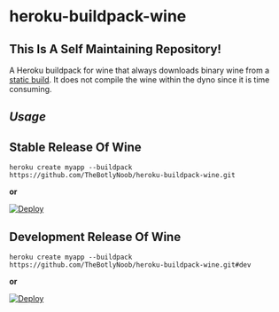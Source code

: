 # heroku-buildpack-wine

## This Is A Self Maintaining Repository!

A Heroku buildpack for wine that always downloads binary wine from a [static build](https://github.com/TheBotlyNoob/heroku-buildpack-wine/releases/latest/download/wine.tar.gz). It does not compile the wine within the dyno since it is time consuming.

## ***Usage***

## Stable Release Of Wine
```sh-session
heroku create myapp --buildpack https://github.com/TheBotlyNoob/heroku-buildpack-wine.git
```
**or**

[![Deploy](https://www.herokucdn.com/deploy/button.svg)](https://dashboard.heroku.com/new?button-url=https%3A%2F%2Fgithub.com%2FTheBotlyNoob%2Fheroku-buildpack-wine&template=https%3A%2F%2Fgithub.com%2FTheBotlyNoob%2Fheroku-buildpack-wine)

## Development Release Of Wine
```sh-session
heroku create myapp --buildpack https://github.com/TheBotlyNoob/heroku-buildpack-wine.git#dev
```
**or**

[![Deploy](https://www.herokucdn.com/deploy/button.svg)](https://dashboard.heroku.com/new?button-url=https://github.com/TheBotlyNoob/heroku-buildpack-wine&template=https://github.com/TheBotlyNoob/heroku-buildpack-wine/tree/dev)
